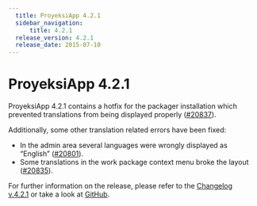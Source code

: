 ```yaml
---
  title: ProyeksiApp 4.2.1
  sidebar_navigation:
      title: 4.2.1
  release_version: 4.2.1
  release_date: 2015-07-10
---
```



# ProyeksiApp 4.2.1

ProyeksiApp 4.2.1 contains a hotfix for the packager installation which
prevented translations from being displayed properly
([\#20837](https://community.openproject.org/work_packages/20837)).

Additionally, some other translation related errors have been fixed:

  - In the admin area several languages were wrongly displayed as
    “English”
    ([\#20801](https://community.openproject.org/work_packages/20801)).
  - Some translations in the work package context menu broke the layout
    ([\#20835](https://community.openproject.org/work_packages/20835)).

For further information on the release, please refer to the [Changelog
v.4.2.1](https://community.openproject.org/versions/731) or take a look
at [GitHub](https://github.com/opf/openproject/tree/v4.2.1).


